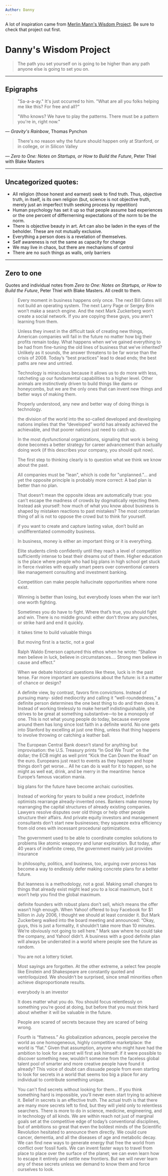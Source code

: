 ```yaml
---
Author: Danny
--- 
```

A lot of inspiration came from [Merlin Mann's Wisdom Project](https://github.com/merlinmann/wisdom/blob/master/wisdom.md). Be sure to check that project out first.


# Danny's Wisdom Project
> The path you set yourself on is going to be higher than any path anyone else is going to set you on.
---

## Epigraphs
> "Sa-a-a-ay." It's just occurred to him. "What are all you folks helping me like this? For free and all?"
>
> "Who knows? We have to play the patterns. There must be a pattern you're in, right now."

— *Gravity's Rainbow*, Thomas Pynchon

> There's no reason why the future should happen only at Stanford, or in college, or in Silicon Valley

— *Zero to One: Notes on Startups, or How to Build the Future*, Peter Thiel with Blake Masters

--- 
## Uncategorized quotes:
- All religion (those honest and earnest) seek to find truth. Thus, objective truth, in itself, is its own religion (but, science is not objective truth, merely just an imperfect truth seeking process by repetition)
- Human psychology has set it up so that people assume bad experiences or the one percent of differnerning expectations of the norm to be the norm.
- There is objective beauty in art. Art can also be laden in the eyes of the beholder. These are not mutually exclusive.
- Everything a person does is a revelation of themselves.
- Self awareness is not the same as capacity for change
- We may live in chaos, but there are mechanisms of control
- There are no such things as walls, only barriers

---
## Zero to one
Quotes and individual notes from *Zero to One: Notes on Startups, or How to Build the Future*, Peter Thiel with Blake Masters. All credit to them.
> Every moment in business happens only once. The next Bill Gates will not build an operating system. The next Larry Page or Sergey Brin won’t make a search engine. And the next Mark Zuckerberg won’t create a social network. If you are copying these guys, you aren’t learning from them.

> Unless they invest in the difficult task of creating new things, American companies will fail in the future no matter how big their profits remain today. What happens when we’ve gained everything to be had from fine-tuning the old lines of business that we’ve inherited? Unlikely as it sounds, the answer threatens to be far worse than the crisis of 2008. Today’s “best practices” lead to dead ends; the best paths are new and untried.

> Technology is miraculous because it allows us to do more with less, ratcheting up our fundamental capabilities to a higher level. Other animals are instinctively driven to build things like dams or honeycombs, but we are the only ones that can invent new things and better ways of making them.

> Properly understood, any new and better way of doing things is technology.
 
> the division of the world into the so-called developed and developing nations implies that the “developed” world has   already achieved the achievable, and that poorer nations just need to catch up.

> In the most dysfunctional organizations, signaling that work is being done becomes a better strategy for career advancement than actually doing work (if this describes your company, you should quit now).

> The first step to thinking clearly is to question what we think we know about the past.

> All companies must be "lean", which is code for "unplanned."... and yet the opposite principle is probably more correct: A bad plan is better than no plan.

> That doesn’t mean the opposite ideas are automatically true: you can’t escape the madness of crowds by dogmatically rejecting them. Instead ask yourself: how much of what you know about business is shaped by mistaken reactions to past mistakes? The most contrarian thing of all is not to oppose the crowd but to think for yourself.

> if you want to create and capture lasting value, don’t build an undifferentiated commodity business.

> In business, money is either an important thing or it is everything.

> Elite students climb confidently until they reach a level of competition sufficiently intense to beat their dreams out of them. Higher education is the place where people who had big plans in high school get stuck in fierce rivalries with equally smart peers over conventional careers like management consulting and investment banking.

> Competition can make people hallucinate opportunities where none exist.

> Winning is better than losing, but everybody loses when the war isn’t one worth fighting.

> Sometimes you do have to fight. Where that’s true, you should fight and win. There is no middle ground: either don’t throw any punches, or strike hard and end it quickly.

> it takes time to build valuable things

> But moving first is a tactic, not a goal

> Ralph Waldo Emerson captured this ethos when he wrote: “Shallow men believe in luck, believe in circumstances.... Strong men believe in cause and effect.”

> When we debate historical questions like these, luck is in the past tense. Far more important are questions about the future: is it a matter of chance or design?

> A definite view, by contrast, favors firm convictions. Instead of pursuing many- sided mediocrity and calling it “well-roundedness,” a definite person determines the one best thing to do and then does it. Instead of working tirelessly to make herself indistinguishable, she strives to be great at something substantive—to be a monopoly of one. This is not what young people do today, because everyone around them has long since lost faith in a definite world. No one gets into Stanford by excelling at just one thing, unless that thing happens to involve throwing or catching a leather ball.

> The European Central Bank doesn’t stand for anything but improvisation: the U.S. Treasury prints “In God We Trust” on the dollar; the ECB might as well print “Kick the Can Down the Road” on the euro. Europeans just react to events as they happen and hope things don’t get worse... All he can do is wait for it to happen, so he might as well eat, drink, and be merry in the meantime: hence Europe’s famous vacation mania.

> big plans for the future have become archaic curiosities.

> Instead of working for years to build a new product, indefinite optimists rearrange already-invented ones. Bankers make money by rearranging the capital structures of already existing companies. Lawyers resolve disputes over old things or help other people structure their affairs. And private equity investors and management consultants don’t start new businesses; they squeeze extra efficiency from old ones with incessant procedural optimizations.

> The government used to be able to coordinate complex solutions to problems like atomic weaponry and lunar exploration. But today, after 40 years of indefinite creep, the government mainly just provides insurance

> In philosophy, politics, and business, too, arguing over process has become a way to endlessly defer making concrete plans for a better future.

> But leanness is a methodology, not a goal. Making small changes to things that already exist might lead you to a local maximum, but it won’t help you find the global maximum.

> definite founders with robust plans don’t sell, which means the offer wasn’t high enough. When Yahoo! offered to buy Facebook for $1 billion in July 2006, I thought we should at least consider it. But Mark Zuckerberg walked into the board meeting and announced: “Okay, guys, this is just a formality, it shouldn’t take more than 10 minutes. We’re obviously not going to sell here.” Mark saw where he could take the company, and Yahoo! didn’t. A business with a good definite plan will always be underrated in a world where people see the future as random.

> You are not a lottery ticket.

> Most sayings are forgotten. At the other extreme, a select few people like Einstein and Shakespeare are constantly quoted and ventriloquized. We shouldn’t be surprised, since small minorities often achieve disproportionate results.

> everybody is an investor

> It does matter what you do. You should focus relentlessly on something you’re good at doing, but before that you must think hard about whether it will be valuable in the future.

> People are scared of secrets because they are scared of being wrong.

> Fourth is “flatness.” As globalization advances, people perceive the world as one homogeneous, highly competitive marketplace: the world is “flat.” Given that assumption, anyone who might have had the ambition to look for a secret will first ask himself: if it were possible to discover something new, wouldn’t someone from the faceless global talent pool of smarter and more creative people have found it already? This voice of doubt can dissuade people from even starting to look for secrets in a world that seems too big a place for any individual to contribute something unique.

> You can't find secrets without looking for them... If you think something hard is impossible, you’ll never even start trying to achieve it. Belief in secrets is an effective truth. The actual truth is that there are many more secrets left to find, but they will yield only to relentless searchers. There is more to do in science, medicine, engineering, and in technology of all kinds. We are within reach not just of marginal goals set at the competitive edge of today’s conventional disciplines, but of ambitions so great that even the boldest minds of the Scientific Revolution hesitated to announce them directly. We could cure cancer, dementia, and all the diseases of age and metabolic decay. We can find new ways to generate energy that free the world from conflict over fossil fuels. We can invent faster ways to travel from place to place over the surface of the planet; we can even learn how to escape it entirely and settle new frontiers. But we will never learn any of these secrets unless we demand to know them and force ourselves to look.
